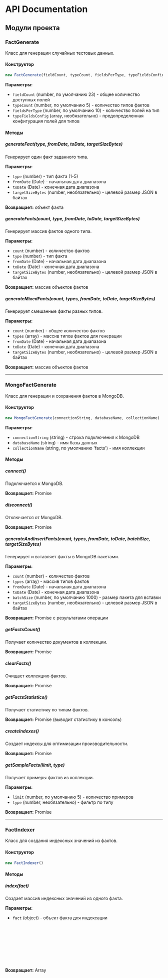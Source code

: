 # API Documentation

## Модули проекта

### FactGenerate

Класс для генерации случайных тестовых данных.

#### Конструктор
```javascript
new FactGenerate(fieldCount, typeCount, fieldsPerType, typeFieldsConfig)
```

**Параметры:**
- `fieldCount` (number, по умолчанию 23) - общее количество доступных полей
- `typeCount` (number, по умолчанию 5) - количество типов фактов
- `fieldsPerType` (number, по умолчанию 10) - количество полей на тип
- `typeFieldsConfig` (array, необязательно) - предопределенная конфигурация полей для типов

#### Методы

##### generateFact(type, fromDate, toDate, targetSizeBytes)
Генерирует один факт заданного типа.

**Параметры:**
- `type` (number) - тип факта (1-5)
- `fromDate` (Date) - начальная дата диапазона
- `toDate` (Date) - конечная дата диапазона
- `targetSizeBytes` (number, необязательно) - целевой размер JSON в байтах

**Возвращает:** объект факта

##### generateFacts(count, type, fromDate, toDate, targetSizeBytes)
Генерирует массив фактов одного типа.

**Параметры:**
- `count` (number) - количество фактов
- `type` (number) - тип факта
- `fromDate` (Date) - начальная дата диапазона
- `toDate` (Date) - конечная дата диапазона
- `targetSizeBytes` (number, необязательно) - целевой размер JSON в байтах

**Возвращает:** массив объектов фактов

##### generateMixedFacts(count, types, fromDate, toDate, targetSizeBytes)
Генерирует смешанные факты разных типов.

**Параметры:**
- `count` (number) - общее количество фактов
- `types` (array) - массив типов фактов для генерации
- `fromDate` (Date) - начальная дата диапазона
- `toDate` (Date) - конечная дата диапазона
- `targetSizeBytes` (number, необязательно) - целевой размер JSON в байтах

**Возвращает:** массив объектов фактов

---

### MongoFactGenerate

Класс для генерации и сохранения фактов в MongoDB.

#### Конструктор
```javascript
new MongoFactGenerate(connectionString, databaseName, collectionName)
```

**Параметры:**
- `connectionString` (string) - строка подключения к MongoDB
- `databaseName` (string) - имя базы данных
- `collectionName` (string, по умолчанию 'facts') - имя коллекции

#### Методы

##### connect()
Подключается к MongoDB.

**Возвращает:** Promise<boolean>

##### disconnect()
Отключается от MongoDB.

**Возвращает:** Promise<void>

##### generateAndInsertFacts(count, types, fromDate, toDate, batchSize, targetSizeBytes)
Генерирует и вставляет факты в MongoDB пакетами.

**Параметры:**
- `count` (number) - количество фактов
- `types` (array) - массив типов фактов
- `fromDate` (Date) - начальная дата диапазона
- `toDate` (Date) - конечная дата диапазона
- `batchSize` (number, по умолчанию 1000) - размер пакета для вставки
- `targetSizeBytes` (number, необязательно) - целевой размер JSON в байтах

**Возвращает:** Promise<object> с результатами операции

##### getFactsCount()
Получает количество документов в коллекции.

**Возвращает:** Promise<number>

##### clearFacts()
Очищает коллекцию фактов.

**Возвращает:** Promise<object>

##### getFactsStatistics()
Получает статистику по типам фактов.

**Возвращает:** Promise<void> (выводит статистику в консоль)

##### createIndexes()
Создает индексы для оптимизации производительности.

**Возвращает:** Promise<void>

##### getSampleFacts(limit, type)
Получает примеры фактов из коллекции.

**Параметры:**
- `limit` (number, по умолчанию 5) - количество примеров
- `type` (number, необязательно) - фильтр по типу

**Возвращает:** Promise<array>

---

### FactIndexer

Класс для создания индексных значений из фактов.

#### Конструктор
```javascript
new FactIndexer()
```

#### Методы

##### index(fact)
Создает массив индексных значений из одного факта.

**Параметры:**
- `fact` (object) - объект факта для индексации

**Возвращает:** Array<object> - массив индексных значений

**Структура индексного значения:**
```javascript
{
    it: Number,    // тип индекса (номер из fN)
    f: String,     // значение поля факта
    i: String,     // идентификатор факта
    t: Number,     // тип факта
    d: Date,       // дата факта
    c: Date        // дата создания
}
```

##### indexFacts(facts)
Создает индексные значения для массива фактов.

**Параметры:**
- `facts` (Array<object>) - массив фактов для индексации

**Возвращает:** Array<object> - массив всех индексных значений

---

### MongoProvider

Провайдер для работы с MongoDB коллекциями facts и factIndex с дополнительными утилитами.

#### Конструктор
```javascript
new MongoProvider(connectionString, databaseName)
```

**Параметры:**
- `connectionString` (string) - строка подключения к MongoDB
- `databaseName` (string) - имя базы данных

#### Константы
- `FACT_COLLECTION_NAME = "facts"` - имя коллекции для фактов
- `FACT_INDEX_COLLECTION_NAME = "factIndex"` - имя коллекции для индексных значений

#### Методы

##### connect() / disconnect()
Управление соединением с MongoDB.

##### createIndexes()
Создает оптимальные индексы для коллекции фактов.

##### getFactsCollectionSchema()
Анализирует и возвращает схему коллекции фактов.

**Возвращает:** Promise<object>

##### validateFactStructure(fact)
Проверяет структуру факта на соответствие требованиям.

**Параметры:**
- `fact` (object) - объект факта для проверки

**Возвращает:** object с результатами валидации

##### getCollectionStats()
Получает детальную статистику коллекции фактов.

**Возвращает:** Promise<object>

##### ensureConnection()
Проверяет и при необходимости восстанавливает соединение.

**Возвращает:** Promise<boolean>

#### Методы для работы с индексными значениями

##### createIndexValuesIndexes()
Создает составной индекс для коллекции индексных значений.

**Возвращает:** Promise<boolean>

##### insertIndexValues(indexValues)
Вставляет индексные значения в MongoDB.

**Параметры:**
- `indexValues` (Array<object>) - массив индексных значений

**Возвращает:** Promise<object> с результатами вставки

##### getIndexValuesStats()
Получает статистику коллекции индексных значений.

**Возвращает:** Promise<object>

##### getIndexValuesSchema()
Получает схему коллекции индексных значений.

**Возвращает:** Promise<object>

##### getSampleIndexValues(limit)
Получает примеры индексных значений.

**Параметры:**
- `limit` (number, по умолчанию 5) - количество примеров

**Возвращает:** Promise<Array<object>>

##### clearIndexValues()
Очищает коллекцию индексных значений.

**Возвращает:** Promise<object>

## Структура данных

### Факт
```javascript
{
    i: ObjectId,        // уникальный идентификатор (GUID преобразованный в ObjectId)
    t: Number,          // тип факта (1-5)
    a: Number,          // количество (1-1000000)
    c: Date,            // дата создания (текущая)
    d: Date,            // дата факта (из заданного диапазона)
    f1: String,         // случайные поля (10 полей из f1-f23)
    f3: String,
    // ... другие случайные поля
    z: String           // поле заполнения для достижения целевого размера (необязательное)
}
```

### Индексное значение
```javascript
{
    it: Number,         // тип индекса (номер из fN, например: f1 -> 1, f5 -> 5)
    f: String,          // значение поля факта (из fN)
    i: String,          // идентификатор факта
    t: Number,          // тип факта
    d: Date,            // дата факта
    c: Date             // дата создания JSON
}
```

### Индексы MongoDB

#### Коллекция facts
- `{i: 1}` - уникальный идентификатор
- `{t: 1}` - тип факта
- `{d: 1}` - дата факта
- `{t: 1, d: 1}` - составной индекс
- `{a: 1}` - количество

#### Коллекция factIndex
- `{f: "hashed", it: 1, d: 1, i: 1}` - составной индекс для всех основных запросов

## Примеры использования

См. файлы в каталоге `src/examples/` и `src/tests/` для подробных примеров использования всех модулей.
